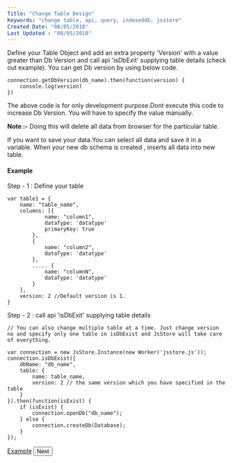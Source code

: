 ```yaml
---
Title: "Change Table Design"
Keywords: "change table, api, query, indexeddb, jsstore"
Created Date: "08/05/2018"
Last Updated : "08/05/2018"
---
```


Define your Table Object and add an extra property 'Version' with a value greater than Db Version and call api 'isDbExit' supplying table details (check out example). You can get Db version by using below code.

```
connection.getDbVersion(db_name).then(function(version) {
    console.log(version)
})
```

The above code is for only development purpose.Dont execute this code to increase Db Version. You will have to specify the value manually.

**Note :-** Doing this will delete all data from browser for the particular table.

If you want to save your data.You can select all data and save it in a variable. When your new db schema is created , inserts all data into new table.

#### Example

Step - 1 : Define your table

```
var table1 = {
    name: "table_name",
    columns: [{
            name: "column1",
            dataType: 'datatype'
            primaryKey: true
        },
        {
            name: "column2",
            dataType: 'datatype'
        },
        ..... {
            name: "columnN",
            dataType: 'datatype'
        }
    ],
    version: 2 //Default version is 1.
}
```

Step - 2 : call api 'isDbExit' supplying table details

```
// You can also change multiple table at a time. Just change version no and specify only one table in isDbExist and JsStore will take care of everything.

var connection = new JsStore.Instance(new Worker('jsstore.js'));
connection.isDbExist({
    dbName: "db_name",
    table: {
        name: table_name,
        version: 2 // the same version which you have specified in the table
    }
}).then(function(isExist) {
    if (isExist) {
        connection.openDb("db_name");
    } else {
        connection.createDb(Database);
    }
});
```

<p class="margin-top-40px text-center">
    <a class="btn info" target="_blank" href="https://github.com/ujjwalguptaofficial/JsStore/tree/master/examples/change%20table%20schema">Example</a>
    <button class="btn info btnNext">Next</button>
</p>